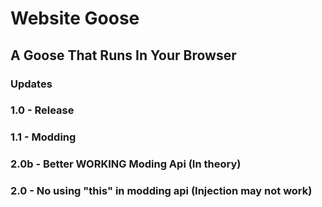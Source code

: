 # Website Goose
## A Goose That Runs In Your Browser

### Updates

### 1.0 - Release
### 1.1 - Modding
### 2.0b - Better WORKING Moding Api (In theory)
### 2.0 - No using "this" in modding api (Injection may not work)